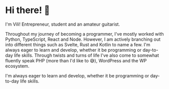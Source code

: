 # Hi there! 👋

I'm Vili! Entrepreneur, student and an amateur guitarist.

Throughout my journey of becoming a programmer, I've mostly worked with Python, TypeScript, React and Node. However, I am actively branching out into different things such as Svelte, Rust and Kotlin to name a few. I'm always eager to learn and develop, whether it be programming or day-to-day life skills. Through twists and turns of life I've also come to somewhat fluently speak PHP (more than I'd like to 😅), WordPress and the WP ecosystem.

I'm always eager to learn and develop, whether it be programming or day-to-day life skills.

